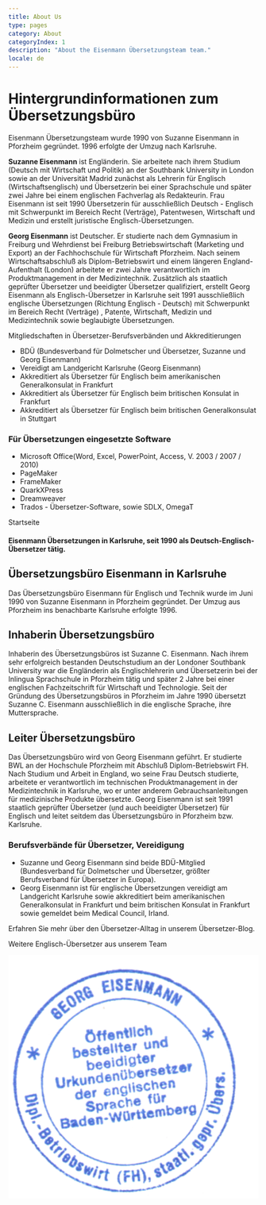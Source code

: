 ```yaml
---
title: About Us
type: pages
category: About
categoryIndex: 1
description: "About the Eisenmann Übersetzungsteam team."
locale: de
---
```


# Hintergrundinformationen zum Übersetzungsbüro
Eisenmann Übersetzungsteam wurde 1990 von Suzanne Eisenmann in Pforzheim gegründet. 1996 erfolgte der Umzug nach Karlsruhe.

**Suzanne Eisenmann** ist Engländerin. Sie arbeitete nach ihrem Studium (Deutsch mit Wirtschaft und Politik) an der Southbank University in London sowie an der Universität Madrid  zunächst als Lehrerin für Englisch (Wirtschaftsenglisch) und Übersetzerin bei einer Sprachschule und später zwei Jahre bei einem englischen Fachverlag als Redakteurin. Frau Eisenmann ist seit 1990 Übersetzerin für ausschließlich Deutsch - Englisch mit Schwerpunkt im Bereich Recht (Verträge), Patentwesen, Wirtschaft und Medizin und erstellt juristische Englisch-Übersetzungen.

**Georg Eisenmann** ist Deutscher. Er studierte nach dem Gymnasium in Freiburg und Wehrdienst bei Freiburg Betriebswirtschaft (Marketing und Export) an der Fachhochschule für Wirtschaft Pforzheim. Nach seinem Wirtschaftsabschluß als Diplom-Betriebswirt und einem längeren England-Aufenthalt (London) arbeitete er zwei Jahre verantwortlich im Produktmanagement in der Medizintechnik. Zusätzlich als staatlich geprüfter Übersetzer und beeidigter Übersetzer qualifiziert, erstellt Georg Eisenmann als Englisch-Übersetzer in Karlsruhe seit 1991 ausschließlich englische Übersetzungen (Richtung Englisch - Deutsch) mit Schwerpunkt im Bereich Recht (Verträge) , Patente, Wirtschaft, Medizin und Medizintechnik sowie beglaubigte Übersetzungen.

Mitgliedschaften in Übersetzer-Berufsverbänden und Akkreditierungen
- BDÜ  (Bundesverband für Dolmetscher und Übersetzer, Suzanne und Georg Eisenmann)
- Vereidigt am Landgericht Karlsruhe (Georg Eisenmann)
- Akkreditiert als Übersetzer für Englisch beim amerikanischen Generalkonsulat in Frankfurt
- Akkreditiert als Übersetzer für Englisch beim britischen Konsulat in Frankfurt
- Akkreditiert als Übersetzer für Englisch beim britischen Generalkonsulat in Stuttgart

### Für Übersetzungen eingesetzte Software
- Microsoft Office(Word, Excel, PowerPoint, Access, V. 2003 / 2007 / 2010)
- PageMaker
- FrameMaker
- QuarkXPress
- Dreamweaver
- Trados - Übersetzer-Software, sowie SDLX, OmegaT

Startseite

#### Eisenmann Übersetzungen in Karlsruhe, seit 1990 als Deutsch-Englisch-Übersetzer tätig.

## Übersetzungsbüro Eisenmann in Karlsruhe
Das Übersetzungsbüro Eisenmann für Englisch und Technik wurde im Juni 1990 von Suzanne Eisenmann in Pforzheim gegründet. Der Umzug aus Pforzheim ins benachbarte Karlsruhe erfolgte 1996.

## Inhaberin Übersetzungsbüro
Inhaberin des Übersetzungsbüros ist Suzanne C. Eisenmann. Nach ihrem sehr erfolgreich bestanden Deutschstudium an der Londoner Southbank University war die Engländerin als Englischlehrerin und Übersetzerin bei der Inlingua Sprachschule in Pforzheim tätig und später 2 Jahre bei einer englischen  Fachzeitschrift für Wirtschaft und Technologie. Seit der Gründung des Übersetzungsbüros in Pforzheim im Jahre 1990 übersetzt Suzanne C. Eisenmann ausschließlich in die englische Sprache, ihre Muttersprache.

## Leiter Übersetzungsbüro
Das Übersetzungsbüro wird von Georg Eisenmann geführt. Er studierte BWL an der Hochschule Pforzheim mit Abschluß Diplom-Betriebswirt FH. Nach Studium und Arbeit in England, wo seine Frau Deutsch studierte, arbeitete er verantwortlich im technischen Produktmanagement in der Medizintechnik in Karlsruhe, wo er unter anderem Gebrauchsanleitungen für medizinische Produkte übersetzte. Georg Eisenmann ist seit 1991 staatlich geprüfter Übersetzer (und auch beeidigter Übersetzer) für Englisch und leitet seitdem das Übersetzungsbüro in Pforzheim bzw. Karlsruhe.

### Berufsverbände für Übersetzer, Vereidigung
- Suzanne und Georg Eisenmann sind beide BDÜ-Mitglied (Bundesverband für Dolmetscher und Übersetzer, größter Berufsverband für Übersetzer in Europa).
- Georg Eisenmann ist für englische Übersetzungen vereidigt am Landgericht Karlsruhe sowie akkreditiert beim amerikanischen Generalkonsulat in Frankfurt und beim britischen Konsulat in Frankfurt sowie gemeldet beim Medical Council, Irland.

Erfahren Sie mehr über den Übersetzer-Alltag in unserem Übersetzer-Blog.

Weitere Englisch-Übersetzer aus unserem Team

![George Eisenmann Certification](./georg-cert.png)
